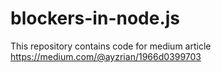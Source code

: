 # blockers-in-node.js
This repository contains code for medium article https://medium.com/@ayzrian/1966d0399703 
